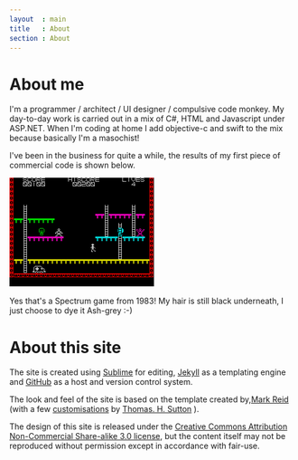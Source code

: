 ```yaml
---
layout  : main
title   : About
section : About
---
```

 
About me
========

I'm a programmer / architect / UI designer / compulsive code monkey. My day-to-day work is carried out in a mix of C#, HTML and Javascript under ASP.NET. When I'm coding at home I add objective-c and swift to the mix because basically I'm a masochist!

I've been in the business for quite a while, the results of my first piece of commercial code is shown below.


<img src="firemanFred.gif" alt="Screenshot of spectrum game: Fireman Fred" class="screenShot"/>


Yes that's a Spectrum game from 1983! My hair is still black underneath, I just choose to dye it Ash-grey :-)

About this site
===============

The site is created using [Sublime][sub] for editing, [Jekyll][jk] as a templating engine and [GitHub][db] as a host and version control system.

The look and feel of the site is based on the template created by,[Mark Reid][mr] (with a few [customisations][pcr] by [Thomas. H. Sutton][pcr] ).

The design of this site is released under the [Creative Commons Attribution Non-Commercial Share-alike 3.0 license][cc], but the content itself may not be reproduced without permission except in accordance with fair-use.

[cc]: http://creativecommons.org/licenses/by-nc-sa/3.0/
[md]: http://daringfireball.net/projects/markdown/
[pcr]: http://github.com/thsutton/passingcuriosity.com
[tm]: http://macromates.com/
[vim]: http://www.vim.org/
[jk]: http://jekyllrb.com/
[mr]: http://mark.reid.name/
[sub]: http://www.sublimetext.com
[db]: https://github.com/davidblackuk/davidblackuk.github.com
